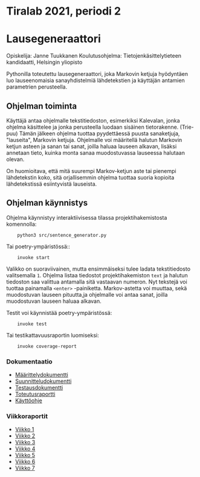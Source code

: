 # Tiralab 2021, periodi 2

# Lausegeneraattori

Opiskelija: Janne Tuukkanen
Koulutusohjelma: Tietojenkäsittelytieteen kandidaatti, Helsingin yliopisto

Pythonilla toteutettu lausegeneraattori, joka Markovin ketjuja hyödyntäen luo lauseenomaisia sanayhdistelmiä lähdetekstien ja käyttäjän antamien parametrien perusteella.

## Ohjelman toiminta
Käyttäjä antaa ohjelmalle tekstitiedoston, esimerkiksi Kalevalan, jonka ohjelma käsittelee ja jonka perusteella luodaan sisäinen tietorakenne. (Trie-puu) Tämän jälkeen ohjelma tuottaa pyydettäessä puusta sanaketjuja, "lauseita", Markovin ketjuja. Ohjelmalle voi määritellä halutun Markovin ketjun asteen ja sanan tai sanat, joilla haluaa lauseen alkavan, lisäksi annetaan tieto, kuinka monta sanaa muodostuvassa lauseessa halutaan olevan.

On huomioitava, että mitä suurempi Markov-ketjun aste tai pienempi lähdetekstin koko, sitä orjallisemmin ohjelma tuottaa suoria kopioita lähdetekstissä esiintyvistä lauseista.

## Ohjelman käynnistys

Ohjelma käynnistyy interaktiivisessa tilassa projektihakemistosta komennolla:


```
    python3 src/sentence_generator.py
```

Tai poetry-ympäristössä::

```
	invoke start
```

Valikko on suoraviivainen, mutta ensimmäiseksi tulee ladata tekstitiedosto valitsemalla `1`. Ohjelma listaa tiedostot projektihakemiston `text` ja halutun tiedoston saa valittua antamalla sitä vastaavan numeron. Nyt tekstejä voi tuottaa painamalla `<enter>` -painiketta. Markov-astetta voi muuttaa, sekä muodostuvan lauseen pituutta,ja ohjelmalle voi antaa sanat, joilla muodostuvan lauseen haluaa alkavan.

Testit voi käynnistää poetry-ympäristössä:
```
	invoke test
```	
Tai testikattavuusraportin luomiseksi:
```
	invoke coverage-report
```	


### Dokumentaatio
* [Määrittelydokumentti](https://github.com/jatufin/lausegeneraattori/blob/master/dokumentaatio/maarittelydokumentti.md)
* [Suunnitteludokumentti](https://github.com/jatufin/lausegeneraattori/blob/master/dokumentaatio/suunnitteludokumentti.md)
* [Testausdokumentti](https://github.com/jatufin/lausegeneraattori/blob/master/dokumentaatio/testausdokumentti.md)
* [Toteutusraportti](https://github.com/jatufin/lausegeneraattori/blob/master/dokumentaatio/Toteutusraportti.md)
* [Käyttöohje](https://github.com/jatufin/lausegeneraattori/blob/master/dokumentaatio/Kaytto-ohje.md)
### Viikkoraportit
* [Viikko 1](https://github.com/jatufin/lausegeneraattori/blob/master/dokumentaatio/viikkoraportti-01.md)
* [Viikko 2](https://github.com/jatufin/lausegeneraattori/blob/master/dokumentaatio/viikkoraportti-02.md)
* [Viikko 3](https://github.com/jatufin/lausegeneraattori/blob/master/dokumentaatio/viikkoraportti-03.md)
* [Viikko 4](https://github.com/jatufin/lausegeneraattori/blob/master/dokumentaatio/viikkoraportti-04.md)
* [Viikko 5](https://github.com/jatufin/lausegeneraattori/blob/master/dokumentaatio/viikkoraportti-05.md)
* [Viikko 6](https://github.com/jatufin/lausegeneraattori/blob/master/dokumentaatio/viikkoraportti-06.md)
* [Viikko 7](https://github.com/jatufin/lausegeneraattori/blob/master/dokumentaatio/viikkoraportti-07.md)
